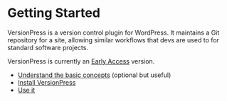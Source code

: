 # Getting Started

VersionPress is a version control plugin for WordPress. It maintains a Git repository for a site, allowing similar workflows that devs are used to for standard software projects.

VersionPress is currently an [Early Access](./getting-started/about-eap) version.

* [Understand the basic concepts](./getting-started/concepts) (optional but useful)
* [Install VersionPress](./getting-started/installation-uninstallation)
* [Use it](./getting-started/using-versionpress)